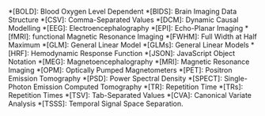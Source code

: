 *[BOLD]: Blood Oxygen Level Dependent 
*[BIDS]: Brain Imaging Data Structure
*[CSV]: Comma-Separated Values
*[DCM]: Dynamic Causal Modelling
*[EEG]: Electroencephalography
*[EPI]: Echo-Planar Imaging
*[fMRI]: functional Magnetic Resonance Imaging
*[FWHM]: Full Width at Half Maximum
*[GLM]: General Linear Model
*[GLMs]: General Linear Models
*[HRF]: Hemodynamic Response Function
*[JSON]: JavaScript Object Notation
*[MEG]: Magnetoencephalography
*[MRI]: Magnetic Resonance Imaging
*[OPM]: Optically Pumped Magnetometers
*[PET]: Positron Emission Tomography
*[PSD]: Power Spectral Density
*[SPECT]: Single-Photon Emission Computed Tomography
*[TR]: Repetition Time
*[TRs]: Repetition Times
*[TSV]: Tab-Separated Values
*[CVA]: Canonical Variate Analysis
*[TSSS]: Temporal Signal Space Separation. 
